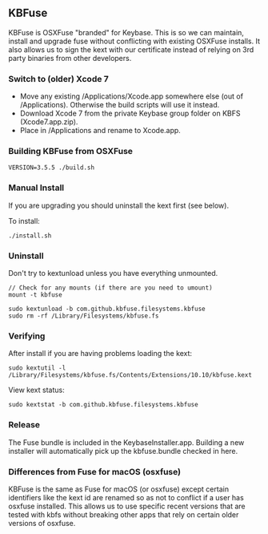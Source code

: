 ## KBFuse

KBFuse is OSXFuse "branded" for Keybase. This is so we can maintain, install and upgrade fuse without
conflicting with existing OSXFuse installs. It also allows us to sign the kext with our certificate instead
of relying on 3rd party binaries from other developers.

### Switch to (older) Xcode 7

- Move any existing /Applications/Xcode.app somewhere else (out of /Applications).
Otherwise the build scripts will use it instead.
- Download Xcode 7 from the private Keybase group folder on KBFS (Xcode7.app.zip).
- Place in /Applications and rename to Xcode.app.

### Building KBFuse from OSXFuse

    VERSION=3.5.5 ./build.sh

### Manual Install

If you are upgrading you should uninstall the kext first (see below).

To install:

    ./install.sh

### Uninstall

Don't try to kextunload unless you have everything unmounted.

    // Check for any mounts (if there are you need to umount)
    mount -t kbfuse

    sudo kextunload -b com.github.kbfuse.filesystems.kbfuse
    sudo rm -rf /Library/Filesystems/kbfuse.fs

### Verifying

After install if you are having problems loading the kext:

    sudo kextutil -l /Library/Filesystems/kbfuse.fs/Contents/Extensions/10.10/kbfuse.kext

View kext status:

    sudo kextstat -b com.github.kbfuse.filesystems.kbfuse

### Release

The Fuse bundle is included in the KeybaseInstaller.app.
Building a new installer will automatically pick up the kbfuse.bundle checked in here.

### Differences from Fuse for macOS (osxfuse)

KBFuse is the same as Fuse for macOS (or osxfuse) except certain identifiers
like the kext id are renamed so as not to conflict if a user has osxfuse
installed. This allows us to use specific recent versions that are tested with
kbfs without breaking other apps that rely on certain older versions of osxfuse.
